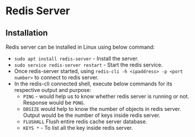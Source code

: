 # Redis Server

## Installation
Redis server can be installed in Linux using below command:
* `sudo apt install redis-server` - Install the server.
* `sudo service redis-server restart` - Start the redis service.
* Once redis-server started, using `redis-cli -h <ipaddress> -p <port number>` to connect to redis server.
* In the redis-cli connected shell, execute below commands for its respective output and purpose:
  * `PING` - would help us to know whether redis server is running or not. Response would be `PONG`.
  * `DBSIZE` would help to know the number of objects in redis server. Output would be the number of keys inside redis server.
  * `FLUSHALL` Flush entire redis cache server database.
  * `KEYS *` - To list all the key inside redis server.
